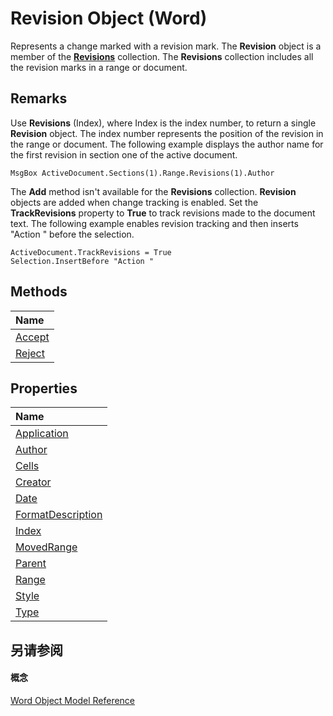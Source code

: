 
# Revision Object (Word)

Represents a change marked with a revision mark. The  **Revision** object is a member of the **[Revisions](7f267a64-885a-cb4c-008a-e8545cea94d2.md)** collection. The **Revisions** collection includes all the revision marks in a range or document.


## Remarks

Use  **Revisions** (Index), where Index is the index number, to return a single **Revision** object. The index number represents the position of the revision in the range or document. The following example displays the author name for the first revision in section one of the active document.


```
MsgBox ActiveDocument.Sections(1).Range.Revisions(1).Author
```

The  **Add** method isn't available for the **Revisions** collection. **Revision** objects are added when change tracking is enabled. Set the **TrackRevisions** property to **True** to track revisions made to the document text. The following example enables revision tracking and then inserts "Action " before the selection.




```
ActiveDocument.TrackRevisions = True 
Selection.InsertBefore "Action "
```


## Methods



|**Name**|
|:-----|
|[Accept](3e98b15a-edc3-dc85-0297-288886d8c479.md)|
|[Reject](e97603c6-2310-ad82-7145-66a640a05c04.md)|

## Properties



|**Name**|
|:-----|
|[Application](c11b109b-c55d-a8db-4ece-21b949db4d3f.md)|
|[Author](c56d13d8-e95e-06b7-be83-2df98dbb979c.md)|
|[Cells](6881d331-87d3-851b-98b1-1f50e315229c.md)|
|[Creator](c08f2907-3b79-de50-56f7-0bef9044ca89.md)|
|[Date](3c8941e1-7b1e-23d0-89f6-a83db6c00f20.md)|
|[FormatDescription](5178a4d2-ae38-a0e7-4df4-3bac2789d37d.md)|
|[Index](decc6b22-7cf0-1f9d-0cf3-0615dd58b3fd.md)|
|[MovedRange](85f8b45e-a28f-7d02-6a2e-feb18562eb45.md)|
|[Parent](f6dc51a4-18f7-0346-3420-cd036f223625.md)|
|[Range](7fc7d623-1f20-1934-33c1-9d1e75056b3d.md)|
|[Style](6780dae4-b131-68b8-6f63-abde2bbf8584.md)|
|[Type](290549a0-5ace-7222-1e7c-5469129c8350.md)|

## 另请参阅


#### 概念


[Word Object Model Reference](be452561-b436-bb9b-6f94-3faa9a74a6fd.md)